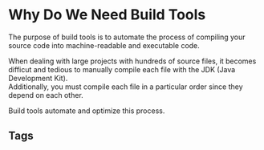 # Why Do We Need Build Tools

The purpose of build tools is to automate the process of compiling your source code into machine-readable and executable code.  

When dealing with large projects with hundreds of source files, it becomes difficut and tedious to manually compile each file with the JDK (Java Development Kit).  
Additionally, you must compile each file in a particular order since they depend on each other.  

Build tools automate and optimize this process.

## Tags
